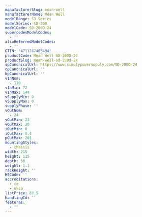 ```yaml
---
manufacturerSlug: mean-well
manufacturerName: Mean Well
modelRange: SD Series
modelSeries: SD-200
modelCode: SD-200D-24
supercedesModelCodes:
  - ''
alsoReferredModelCodes:
  - ''
GTIN: '4711287465494'
productCode: Mean Well SD-200D-24
productSlug: mean-well-sd-200d-24
spCanonicalUrl: https://www.simplypowersupply.com/SD-200D-24
cpCanonicalUrl: ''
kpCanonicalUrl: ''
vInNom:
  - 110
vInMin: 72
vInMax: 144
vSupplyMin: 0
vSupplyMax: 0
supplyPhase: ''
vOutNom:
  - 24
vOutMin: 23
vOutMax: 30
iOutMin: 0
iOutMax: 8.4
pOutMax: 201
mountingStyles:
  - chassis
width: 215
height: 115
depth: 50
weight: 1.1
rackHeight: ''
HSCode: ''
accreditations:
  - ce
  - ukca
listPrice: 89.5
handlingId: ''
features:
  - ''
---
```

